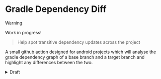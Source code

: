 # Gradle Dependency Diff

> [!WARNING]
> Work in progress!

> Help spot transitive dependency updates across the project

A small github action designed for android projects which will analyse the gradle dependency graph of a base branch and a target branch and highlight any differences between the two. 

<details>

<summary>Draft</summary>

### Setup 

```yml
# Optional: 
#  If running inside a pull request, generate the dependency
#  outputs of previous state by checking out the base ref, 
#  generating the report and then change back to the head ref 
#  and generate that report in two different files
- name: Checkout base branch + generate report
  run: | 
    git checkout ${{ github.base_ref }}
    ./gradlew :app:dependencies --configuration releaseRuntimeClasspath >> before.txt

- name: Checkout head branch + generate report
  run: | 
    git checkout ${{ github.head_ref }}
    ./gradlew :app:dependencies --configuration releaseRuntimeClasspath >> after.txt


# This action
#  Run the diff report
- name: Generate dependency diff
  id: diff
  uses: thementalgoose/gradle-dependency-diff@v0
  with: 
    before: before.txt
    after: after.txt
    output_to_file: true
    output_to_file_name: diff.txt


# Optional
#  Post the report to the pull request via. a comment 
#  or use the output_to_file option and archive the file
#  for viewing later
- name: Post PR comment
  uses: mshick/add-pr-comment@v2
  if: ${{ steps.diff.outputs.is_difference_found }}
  with:
    message: |
      ### Dependency report
      ```diff
      ${{ steps.diff.outputs.result }}
      ```
- name: Archive dependency diff
  uses: actions/upload-artifact@v4
  with:
    name: dependency-diff
    path: diff.txt
```

### Parameters

#### Inputs

| Input | Required | Default | Info |
|---|---|---|---|
| `before` | true | | Relative path to a file that holds the output of the original dependency output |
| `after` | true | | Relative path to a file that holds the output of the new dependency output |
| `output_to_file` | false | `false` | Output the diff to a file |
| `output_to_file_name` | false | `diff.txt` | The file name that the output diff is saved too. Only generated if output_to_file is true | 

#### Outputs

| Output | Type | Info |
|---|---|---|
| `is_difference_found` | boolean | If a dependency difference was found | 
| `difference` | string | Dependency difference output |

### Sample output

Example: I update `androidx.window:window` from 1.4.0 to 1.5.0 in an android project

```diff |- com.squareup.okhttp3:okhttp:4.9.0 -> 4.10.0
 |- androidx.core:core-ktx:1.6.0 -> 1.7.0
 |- com.google.android.material:material
 |  - androidx.annotation:annotation:1.1.0 -> 1.2.0
 |  - androidx.transition:transition
 |    - androidx.annotation:annotation:1.1.0 -> 1.2.0
 |    - androidx.core:core:1.6.0 -> 1.7.0
-|  - androidx.core:core:1.6.0
+|- com.google.guava:guava:30.1-jre
+|  - com.google.guava:failureaccess:1.0.1
+|  - com.google.code.findbugs:jsr305:3.0.2
```

</details>